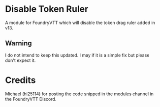 # Disable Token Ruler

A module for FoundryVTT which will disable the token drag ruler added in v13.

## Warning
I do not intend to keep this updated. I may if it is a simple fix but please don't expect it.

# Credits
Michael (hi25114) for posting the code snipped in the modules channel in the FoundryVTT Discord.
